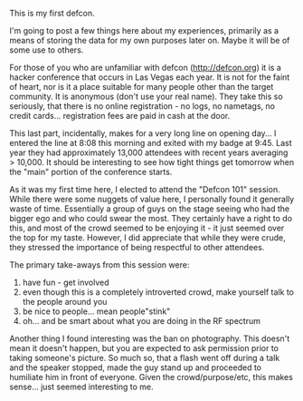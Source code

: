 This is my first defcon.

I'm going to post a few things here about my experiences, primarily as a means of storing the data for my own purposes
later on. Maybe it will be of some use to others.

For those of you who are unfamiliar with defcon (<http://defcon.org>) it is a hacker conference that occurs in Las
Vegas each year. It is not for the faint of heart, nor is it a place suitable for many people other than the target
community. It is anonymous (don't use your real name). They take this so seriously, that there is no online
registration - no logs, no nametags, no credit cards...  registration fees are paid in cash at the door.

This last part, incidentally, makes for a very long line on opening day... I entered the line at 8:08 this morning and
exited with my badge at 9:45. Last year they had approximately 13,000 attendees with recent years averaging > 10,000.
It should be interesting to see how tight things get tomorrow when the "main" portion of the conference starts.

As it was my first time here, I elected to attend the "Defcon 101" session. While there were some nuggets of value
here, I personally found it generally waste of time. Essentially a group of guys on the stage seeing who had the bigger
ego and who could swear the most. They certainly have a right to do this, and most of the crowd seemed to be enjoying
it - it just seemed over the top for my taste. However, I did appreciate that while they were crude, they stressed the
importance of being respectful to other attendees.

The primary take-aways from this session were:

1. have fun - get involved
2. even though this is a completely introverted crowd, make yourself talk to the people around you
3. be nice to people... mean people"stink"
4. oh... and be smart about what you are doing in the RF spectrum

Another thing I found interesting was the ban on photography. This doesn't mean it doesn't happen, but you are
expected to ask permission prior to taking someone's picture. So much so, that a flash went off during a talk and the
speaker stopped, made the guy stand up and proceeded to humiliate him in front of everyone. Given the crowd/purpose/etc,
this makes sense... just seemed interesting to me.